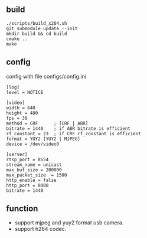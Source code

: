 ## build
```
./scripts/build_x264.sh
git submodule update --init
mkdir build && cd build
cmake ..
make
```
## config
config with file configs/config.ini
```
[log]
level = NOTICE

[video]
width = 640
height = 480
fps = 30
method = CRF      ; [CRF | ABR]
bitrate = 1440    ; if ABR bitrate is efficient
rf_constant = 23  ; if CRF rf_constant is efficient  
format = YUY2 [YUY2 | MJPEG]
device = /dev/video0

[server]
rtsp_port = 8554
stream_name = unicast
max_buf_size = 200000
max_packet_size  = 1500
http_enable = false
http_port = 8000
bitrate = 1440
```
## function
- support mjpeg and yuy2 format usb camera.
- support h264 codec.
